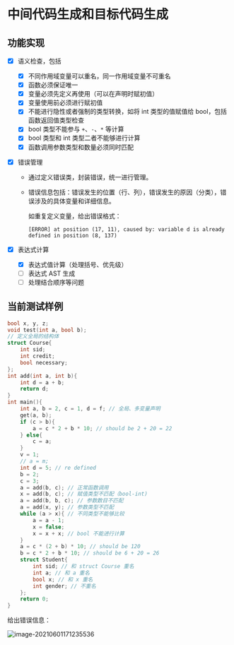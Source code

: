# 中间代码生成和目标代码生成

## 功能实现

- [x] 语义检查，包括

  - [x] 不同作用域变量可以重名，同一作用域变量不可重名
  - [x] 函数必须保证唯一
  - [x] 变量必须先定义再使用（可以在声明时赋初值）
  - [x] 变量使用前必须进行赋初值
  - [x] 不能进行隐性或者强制的类型转换，如将 int 类型的值赋值给 bool，包括函数返回值类型检查
  - [x] bool 类型不能参与 `+`、`-`、`*` 等计算
  - [x] bool 类型和 int 类型二者不能够进行计算
  - [x] 函数调用参数类型和数量必须同时匹配

- [x] 错误管理

  - 通过定义错误类，封装错误，统一进行管理。

  - 错误信息包括：错误发生的位置（行、列），错误发生的原因（分类），错误涉及的具体变量和详细信息。

    如重复定义变量，给出错误格式：

    `[ERROR] at position (17, 11), caused by: variable d is already defined in position (8, 137)`

- [x] 表达式计算

  - [x] 表达式值计算（处理括号、优先级）
  - [ ] 表达式 AST 生成
  - [ ] 处理结合顺序等问题

## 当前测试样例

```c++
bool x, y, z;
void test(int a, bool b);
// 定义全局的结构体
struct Course{
    int sid;
    int credit;
    bool necessary;
};
int add(int a, int b){
    int d = a + b;
    return d;
}
int main(){
    int a, b = 2, c = 1, d = f; // 全局、多变量声明
    get(a, b);
    if (c > b){
        a = c * 2 + b * 10; // should be 2 + 20 = 22
    } else{
        c = a;
    }
    v = 1;
    // a = m;
    int d = 5; // re defined
    b = 2;
    c = 3;
    a = add(b, c); // 正常函数调用
    x = add(b, c); // 赋值类型不匹配（bool-int)
    a = add(b, b, c); // 参数数目不匹配
    a = add(x, y); // 参数类型不匹配
    while (a > x){ // 不同类型不能够比较
        a = a - 1;
        x = false;
        x = x + x; // bool 不能进行计算
    }
    a = c * (2 + b) * 10; // should be 120
    b = c * 2 + b * 10; // should be 6 + 20 = 26
    struct Student{
        int sid; // 和 struct Course 重名
        int a; // 和 a 重名
        bool x; // 和 x 重名
        int gender; // 不重名
    };
    return 0;
}

```

给出错误信息：

![image-20210601171235536](https://frozenwhale.oss-cn-beijing.aliyuncs.com/img/image-20210601171235536.png)

